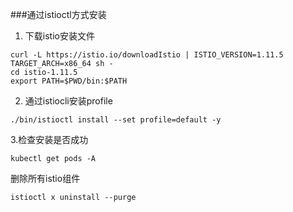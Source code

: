 
###通过istioctl方式安装
1. 下载istio安装文件
```
curl -L https://istio.io/downloadIstio | ISTIO_VERSION=1.11.5 TARGET_ARCH=x86_64 sh -
cd istio-1.11.5
export PATH=$PWD/bin:$PATH
```

2. 通过istiocli安装profile
``` 
./bin/istioctl install --set profile=default -y
```

3.检查安装是否成功
```
kubectl get pods -A
```


删除所有istio组件
```
istioctl x uninstall --purge
```
